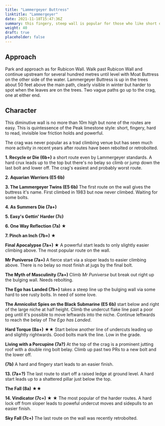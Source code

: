 ```yaml
---
title: "Lammergeyer Buttress"
linktitle: "Lammergeyer"
date: 2021-11-18T15:47:36Z
summary: this fingery, steep wall is popular for those who like short desperates.
weight: 40
draft: true
placeholder: false
---
```


## Approach

Park and approach as for Rubicon Wall. Walk past Rubicon Wall and continue upstream for several hundred metres until level with Moat Buttress on the other side of the water. Lammergeyer Buttress is up in the trees about 50 feet above the main path, clearly visible in winter but harder to spot when the leaves are on the trees. Two vague paths go up to the crag, one at either end.

## Character

This diminutive wall is no more than 10m high but none of the routes are easy. This is quintessence of the Peak limestone style: short, fingery, hard to read, invisible low friction holds and powerful.

The crag was never popular as a trad climbing venue but has seen much more activity in recent years after routes have been rebolted or retrobolted.

**1. Recycle or Die (6b+)** a short route even by Lammergeyer standards. A hard crux leads up to the top but there's no belay so climb or jump down the last bolt and lower off. The crag's easiest and probably worst route.

**2. Aquarian Warriors (E5 6b)**

**3. The Lammergeyer Twins (E5 6b)** The first route on the wall gives the buttress it's name. First climbed in 1983 but now never climbed. Waiting for some bolts.

**4. As Summers Die (7a+)**

**5. Easy's Gettin' Harder (7c)**

**6. One Way Reflection (7a)** &starf;

**7. Pinch an Inch (7b+)**  &starf;

**Final Apocalypse (7a+)**  &starf; A powerful start leads to only slightly easier climbing above. The most popular route on the wall.

**Mr Puniverse (7a+)** A fierce start via a sloper leads to easier climbing above. There is no belay so most finish at jugs by the final bolt.

**The Myth of Masculinity (7a+)** Climb *Mr Puniverse* but break out right up the bulging wall. Needs rebolting.

**The Ego has Landed (7b+)** takes a steep line up the bulging wall via some hard to see rusty bolts. In need of some love.

**The Amnicolist Spies on the Black Submarine (E5 6b)** start below and right of the large niche at half height. Climb the undercut flake line past a poor peg until it's possible to move leftwards into the niche. Continue leftwards to reach the belay of *The Ego has Landed*.

**Hard Torque (8a+)** &starf;&starf; Start below another line of undercuts leading up and slightly rightwards. Good bolts mark the line. Low in the grade.

**Living with a Porcupine (7a?)** At the top of the crag is a prominent jutting roof with a double ring bolt belay. Climb up past two PRs to a new bolt and the lower off.

**(7b)** A hard and fingery start leads to an easier finish.


**13. (7a+?)** The last route to start off a raised ledge at ground level. A hard start leads up to a shattered pillar just below the top.

**The Fall (8a)**  &starf;&starf;

**14. Vindicator (7c+)**  &starf; &starf; The most popular of the harder routes. A hard lock off from sloper leads to poweful undercut moves and sidepulls to an easier finish.

**Sky Fall (7c+)** The last route on the wall was recently retrobolted.